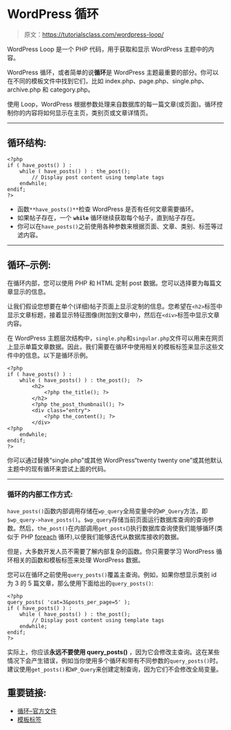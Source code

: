 # WordPress 循环

> 原文：<https://tutorialsclass.com/wordpress-loop/>

WordPress Loop 是一个 PHP 代码，用于获取和显示 WordPress 主题中的内容。

WordPress 循环，或者简单的说**循环**是 WordPress 主题最重要的部分。你可以在不同的模板文件中找到它们，比如 index.php、page.php、single.php、archive.php 和 category.php。

使用 Loop，WordPress 根据参数处理来自数据库的每一篇文章(或页面)。循环控制你的内容将如何显示在主页，类别页或文章详情页。

* * *

## 循环结构:

```
<?php 
if ( have_posts() ) : 
    while ( have_posts() ) : the_post(); 
        // Display post content using template tags
    endwhile; 
endif; 
?>
```

*   函数`**have_posts()**`检查 WordPress 是否有任何文章需要循环。
*   如果帖子存在，一个 **`while`** 循环继续获取每个帖子，直到帖子存在。
*   你可以在`have_posts()`之前使用各种参数来根据页面、文章、类别、标签等过滤内容。

* * *

## 循环–示例:

在循环内部，您可以使用 PHP 和 HTML 定制 post 数据。您可以选择要为每篇文章显示的信息。

让我们假设您想要在单个(详细)帖子页面上显示定制的信息。您希望在`<h2>`标签中显示文章标题，接着显示特征图像(附加到文章中)，然后在`<div>`标签中显示文章内容。

在 WordPress 主题层次结构中，`single.php`和`singular.php`文件可以用来在网页上显示单篇文章数据。因此，我们需要在循环中使用相关的模板标签来显示这些文件中的信息。以下是循环示例。

```
<?php 
if ( have_posts() ) : 
    while ( have_posts() ) : the_post();  ?>
        <h2> 
        	<?php the_title(); ?>
        </h2>
        <?php the_post_thumbnail(); ?>
		<div class="entry">
			<?php the_content(); ?>
		</div>
<?php
    endwhile;
endif; 
?>
```

你可以通过替换“single.php”或其他 WordPress“twenty twenty one”或其他默认主题中的现有循环来尝试上面的代码。

* * *

### 循环的内部工作方式:

`have_posts()`函数内部调用存储在`wp_query`全局变量中的`WP_Query`方法，即`$wp_query->have_posts()`。`$wp_query`存储当前页面运行数据库查询的查询参数。然后，`the_post()`在内部调用`get_posts`()执行数据库查询使我们能够循环(类似于 PHP [foreach](https://tutorialsclass.com/php-loops/) 循环),以便我们能够迭代从数据库接收的数据。

但是，大多数开发人员不需要了解内部复杂的函数。你只需要学习 WordPress 循环相关的函数和模板标签来处理 WordPress 数据。

您可以在循环之前使用`query_posts()`覆盖主查询。例如，如果你想显示类别 id 为 3 的 5 篇文章，那么使用下面给出的`query_posts()`:

```
<?php 
query_posts( 'cat=3&posts_per_page=5' );
if ( have_posts() ) : 
    while ( have_posts() ) : the_post(); 
        // Display post content using template tags
    endwhile; 
endif; 
?>
```

实际上，你应该**永远不要使用 query_posts()** ，因为它会修改主查询。这在某些情况下会产生错误，例如当你使用多个循环和带有不同参数的`query_posts()`时。建议使用`get_posts()`和`WP_Query`来创建定制查询，因为它们不会修改全局变量。

## 重要链接:

*   [循环–官方文件](https://developer.wordpress.org/themes/basics/the-loop/)
*   [模板标签](https://developer.wordpress.org/themes/basics/template-tags/)